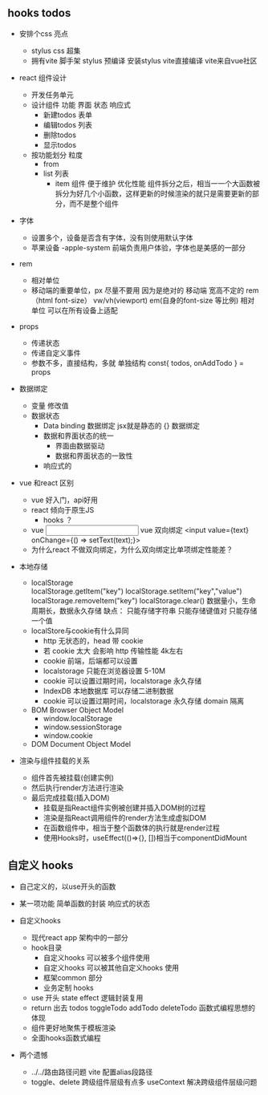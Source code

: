 ## hooks todos

- 安排个css 亮点
  - stylus 
    css 超集
  - 拥有vite 脚手架
      stylus 预编译 安装stylus vite直接编译
      vite来自vue社区
- react 组件设计
  - 开发任务单元
  - 设计组件
    功能 界面 状态 响应式
    - 新建todos  表单
    - 编辑todos  列表
    - 删除todos  
    - 显示todos
  - 按功能划分 粒度
    - from 
    - list 列表
      - item 组件 便于维护 优化性能
        组件拆分之后，相当一一个大函数被拆分为好几个小函数，这样更新的时候渲染的就只是需要更新的部分，而不是整个组件

- 字体
  - 设置多个，设备是否含有字体，没有则使用默认字体
  - 苹果设备 -apple-system 前端负责用户体验，字体也是美感的一部分

- rem
  - 相对单位
  - 移动端的重要单位，px 尽量不要用 因为是绝对的
      移动端 宽高不定的  rem（html font-size） vw/vh(viewport) em(自身的font-size 等比例) 
      相对单位 可以在所有设备上适配 

- props
  - 传递状态
  - 传递自定义事件
  - 参数不多，直接结构，多就 单独结构
      const{
        todos,
        onAddTodo
      } = props 

- 数据绑定
  - 变量  修改值
  - 数据状态
    - Data binding 数据绑定 jsx就是静态的
    {} 数据绑定
    - 数据和界面状态的统一
       - 界面由数据驱动
       - 数据和界面状态的一致性
    - 响应式的

- vue 和react 区别
  - vue 好入门，api好用
  - react 倾向于原生JS  
    - hooks ？ 
  - vue 
    <input v-model="text">   vue 双向绑定
      <input value={text} onChange={() => setText(text);}>
  - 为什么react 不做双向绑定，为什么双向绑定比单项绑定性能差？
  

- 本地存储
  - localStorage  
    localStorage.getItem("key")
    localStorage.setItem("key","value")
    localStorage.removeItem("key")
    localStorage.clear()
    数据量小，生命周期长，数据永久存储
    缺点：
      只能存储字符串
      只能存储键值对
      只能存储一个值
  - localStore与cookie有什么异同
    - http 无状态的，head 带 cookie
    - 若 cookie 太大 会影响 http 传输性能  4k左右 
    - cookie 前端，后端都可以设置
    - localstorage 只能在浏览器设置  5-10M 
    - cookie 可以设置过期时间，localstorage 永久存储
    - IndexDB  本地数据库  可以存储二进制数据
    - cookie 可以设置过期时间，localstorage 永久存储
      domain 隔离
  - BOM Browser Object Model
    - window.localStorage
    - window.sessionStorage
    - window.cookie
  - DOM Document Object Model



- 渲染与组件挂载的关系
  - 组件首先被挂载(创建实例)
  - 然后执行render方法进行渲染
  - 最后完成挂载(插入DOM)
    - 挂载是指React组件实例被创建并插入DOM树的过程
    - 渲染是指React调用组件的render方法生成虚拟DOM
    - 在函数组件中，相当于整个函数体的执行就是render过程
    - 使用Hooks时，useEffect(()=>{}, [])相当于componentDidMount


## 自定义 hooks
  - 自己定义的，以use开头的函数
  - 某一项功能
      简单函数的封装
      响应式的状态
  - 自定义hooks
    - 现代react app 架构中的一部分
    - hook目录
      - 自定义hooks 可以被多个组件使用
      - 自定义hooks 可以被其他自定义hooks 使用
      - 框架common 部分
      - 业务定制 hooks
    - use 开头
      state effect 逻辑封装复用
    - return 出去 
      todos 
      toggleTodo
      addTodo
      deleteTodo
      函数式编程思想的体现
    - 组件更好地聚焦于模板渲染
    - 全面hooks函数式编程

- 两个遗憾
  - ../../路由路径问题 
    vite 配置alias段路径
  - toggle、delete 跨级组件层级有点多 
    useContext 解决跨级组件层级问题